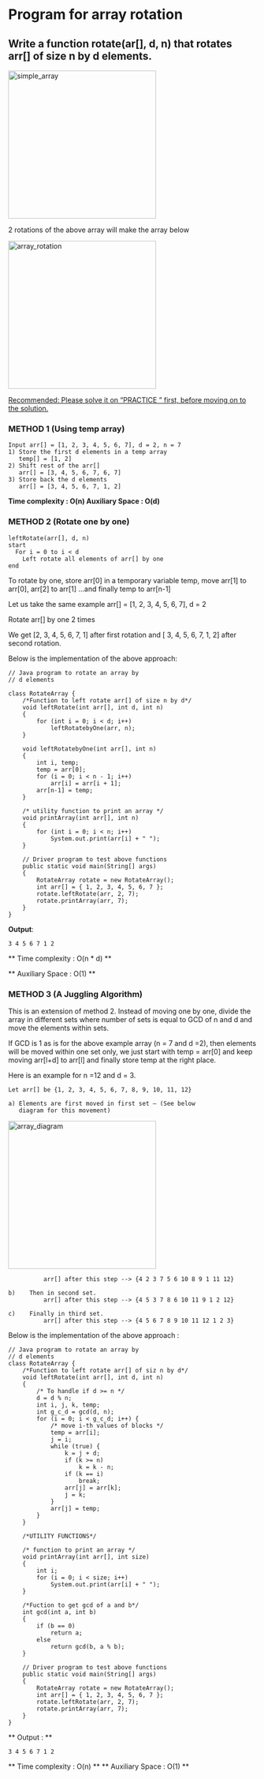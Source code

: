# Program for array rotation

## Write a function rotate(ar[], d, n) that rotates arr[] of size n by d elements. 

<img src="https://github.com/keldavis/Java-Practice/blob/master/Google%20Interview%20Prep/pics/simplearray.png" alt="simple_array" width="300"/>

2 rotations of the above array will make the array below

<img src="https://github.com/keldavis/Java-Practice/blob/master/Google%20Interview%20Prep/pics/arrayRotation.png" alt="array_rotation" width="300"/>

[Recommended: Please solve it on “PRACTICE ” first, before moving on to the solution.](https://practice.geeksforgeeks.org/problems/rotate-array-by-n-elements/0)

### METHOD 1 (Using temp array) 

```
Input arr[] = [1, 2, 3, 4, 5, 6, 7], d = 2, n = 7
1) Store the first d elements in a temp array
   temp[] = [1, 2]
2) Shift rest of the arr[]
   arr[] = [3, 4, 5, 6, 7, 6, 7]
3) Store back the d elements
   arr[] = [3, 4, 5, 6, 7, 1, 2]
```

**Time complexity : O(n) 
Auxiliary Space : O(d)**

### METHOD 2 (Rotate one by one)

```
leftRotate(arr[], d, n)
start
  For i = 0 to i < d
    Left rotate all elements of arr[] by one
end
```

To rotate by one, store arr[0] in a temporary variable temp, move arr[1] to arr[0], arr[2] to arr[1] …and finally temp to arr[n-1]

Let us take the same example arr[] = [1, 2, 3, 4, 5, 6, 7], d = 2 

Rotate arr[] by one 2 times 

We get [2, 3, 4, 5, 6, 7, 1] after first rotation and [ 3, 4, 5, 6, 7, 1, 2] after second rotation.

Below is the implementation of the above approach: 

```
// Java program to rotate an array by
// d elements

class RotateArray {
	/*Function to left rotate arr[] of size n by d*/
	void leftRotate(int arr[], int d, int n)
	{
		for (int i = 0; i < d; i++)
			leftRotatebyOne(arr, n);
	}

	void leftRotatebyOne(int arr[], int n)
	{
		int i, temp;
		temp = arr[0];
		for (i = 0; i < n - 1; i++)
			arr[i] = arr[i + 1];
		arr[n-1] = temp;
	}

	/* utility function to print an array */
	void printArray(int arr[], int n)
	{
		for (int i = 0; i < n; i++)
			System.out.print(arr[i] + " ");
	}

	// Driver program to test above functions
	public static void main(String[] args)
	{
		RotateArray rotate = new RotateArray();
		int arr[] = { 1, 2, 3, 4, 5, 6, 7 };
		rotate.leftRotate(arr, 2, 7);
		rotate.printArray(arr, 7);
	}
}
```

**Output**:

```
3 4 5 6 7 1 2 
```

** Time complexity : O(n * d) **

** Auxiliary Space : O(1) **

### METHOD 3 (A Juggling Algorithm)

This is an extension of method 2. Instead of moving one by one, divide the array in different sets 
where number of sets is equal to GCD of n and d and move the elements within sets. 

If GCD is 1 as is for the above example array (n = 7 and d =2), then elements will be moved within one set only, we just start with temp = arr[0] and keep moving arr[l+d] to arr[l] and finally store temp at the right place.

Here is an example for n =12 and d = 3.

```
Let arr[] be {1, 2, 3, 4, 5, 6, 7, 8, 9, 10, 11, 12}

a) Elements are first moved in first set – (See below 
   diagram for this movement)
```

<img src="https://github.com/keldavis/Java-Practice/blob/master/Google%20Interview%20Prep/pics/arra.jpg" alt="array_diagram" width="300"/>

```
          arr[] after this step --> {4 2 3 7 5 6 10 8 9 1 11 12}

b)    Then in second set.
          arr[] after this step --> {4 5 3 7 8 6 10 11 9 1 2 12}

c)    Finally in third set.
          arr[] after this step --> {4 5 6 7 8 9 10 11 12 1 2 3}
```

Below is the implementation of the above approach :

```
// Java program to rotate an array by
// d elements
class RotateArray {
	/*Function to left rotate arr[] of siz n by d*/
	void leftRotate(int arr[], int d, int n)
	{
		/* To handle if d >= n */
		d = d % n;
		int i, j, k, temp;
		int g_c_d = gcd(d, n);
		for (i = 0; i < g_c_d; i++) {
			/* move i-th values of blocks */
			temp = arr[i];
			j = i;
			while (true) {
				k = j + d;
				if (k >= n)
					k = k - n;
				if (k == i)
					break;
				arr[j] = arr[k];
				j = k;
			}
			arr[j] = temp;
		}
	}

	/*UTILITY FUNCTIONS*/

	/* function to print an array */
	void printArray(int arr[], int size)
	{
		int i;
		for (i = 0; i < size; i++)
			System.out.print(arr[i] + " ");
	}

	/*Fuction to get gcd of a and b*/
	int gcd(int a, int b)
	{
		if (b == 0)
			return a;
		else
			return gcd(b, a % b);
	}

	// Driver program to test above functions
	public static void main(String[] args)
	{
		RotateArray rotate = new RotateArray();
		int arr[] = { 1, 2, 3, 4, 5, 6, 7 };
		rotate.leftRotate(arr, 2, 7);
		rotate.printArray(arr, 7);
	}
}
```

** Output : **

```
3 4 5 6 7 1 2 
```

** Time complexity : O(n) **
** Auxiliary Space : O(1) **
